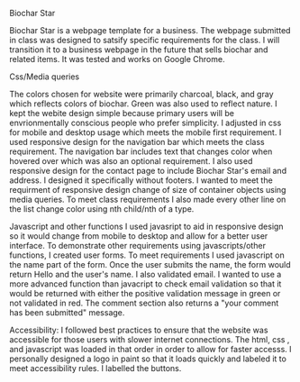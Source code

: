 Biochar Star

Biochar Star is a webpage template for a business.  The webpage submitted in class was designed to satsify specific requirements for the class.  I will  transition it to a business webpage in the future that sells biochar and related items. It was tested and works on Google Chrome.     

Css/Media queries 

The colors chosen for website were primarily charcoal, black, and gray which reflects colors of biochar.  Green was also used to reflect nature.  I kept the webite design simple because primary users will be envrionmentally conscious people who prefer simplicity. I adjusted in css for mobile and desktop usage which meets the mobile first requirement. I used responsive design for the navigation bar which meets the class requirement.  The navigation bar includes text that changes color when hovered over which was also an optional requirement. I also used responsive design for the contact page to include  Biochar Star's email and address. I designed it specifically without footers.  I wanted to meet the requirment of responsive design change of size of container objects using media queries. To meet class requirements I also made every other line on the list change color using nth child/nth of a type.  	    


Javascript and other functions
  I used javasript to aid in responsive design so it would change from mobile to desktop and allow for a better user interface. To demonstrate other requirements using javascripts/other functions, I created user forms.  To meet requirements I used javascript on the name part of the form.  Once the user submits the name, the form would return Hello and the user's name.   I also validated email. I wanted to use a more advanced function than javacript to  check email validation so that it would be returned with either the positive validation message in green or not validated in red.  The comment section also returns a "your comment has been submitted" message. 

  

Accessibility:  I followed best practices to ensure that the website was accessible for those users with slower internet connections. The html, css , and javascript was loaded in that order in order to allow for faster accesss.   I  personally designed a logo in paint so that it loads quickly and labeled it to meet accessibility rules. I labelled the buttons.    

